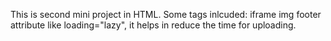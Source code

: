 This is second mini project in HTML.
Some tags inlcuded:
    iframe
    img
    footer
attribute like loading="lazy", it helps in reduce the time for uploading.